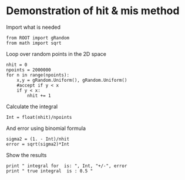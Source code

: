 # Demonstration of hit & mis method
Import what is needed
```
from ROOT import gRandom
from math import sqrt
```
Loop over random points in the 2D space
```
nhit = 0
npoints = 2000000
for n in range(npoints):
    x,y = gRandom.Uniform(), gRandom.Uniform()
    #accept if y < x
    if y < x:
        nhit += 1
```
Calculate the integral
```
Int = float(nhit)/npoints
```
And error using binomial formula
```
sigma2 = (1. - Int)/nhit
error = sqrt(sigma2)*Int
```
Show the results
```
print " integral for  is: ", Int, "+/-", error
print " true integral  is : 0.5 "
```
